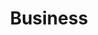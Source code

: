---
title: "Business"
layout: single
sitemap: true
author_profile: true
permalink: /business/
classes: wide
tags: [business]
header:
  image: /assets/images/feature_images/business.jpg

sidebar:
  title: "Learn business at home"
  nav: sidebar-sample
---